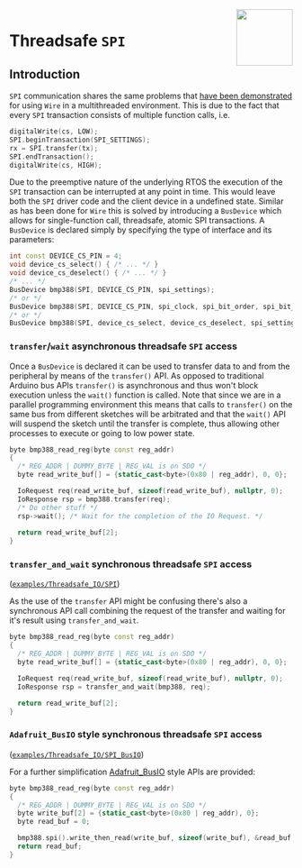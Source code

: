 <img src="https://content.arduino.cc/website/Arduino_logo_teal.svg" height="100" align="right"/>

Threadsafe `SPI`
===============
## Introduction
`SPI` communication shares the same problems that [have been demonstrated](04-threadsafe-wire.md) for using `Wire` in a multithreaded environment. This is due to the fact that every `SPI` transaction consists of multiple function calls, i.e.
```C++
digitalWrite(cs, LOW);
SPI.beginTransaction(SPI_SETTINGS);
rx = SPI.transfer(tx);
SPI.endTransaction();
digitalWrite(cs, HIGH);
```
Due to the preemptive nature of the underlying RTOS the execution of the `SPI` transaction can be interrupted at any point in time. This would leave both the `SPI` driver code and the client device in a undefined state. Similar as has been done for `Wire` this is solved by introducing a `BusDevice` which allows for single-function call, threadsafe, atomic SPI transactions. A `BusDevice` is declared simply by specifying the type of interface and its parameters:
```C++
int const DEVICE_CS_PIN = 4;
void device_cs_select() { /* ... */ }
void device_cs_deselect() { /* ... */ }
/* ... */
BusDevice bmp388(SPI, DEVICE_CS_PIN, spi_settings);
/* or */
BusDevice bmp388(SPI, DEVICE_CS_PIN, spi_clock, spi_bit_order, spi_bit_mode);
/* or */
BusDevice bmp388(SPI, device_cs_select, device_cs_deselect, spi_settings);
```

### `transfer`/`wait` **asynchronous** threadsafe `SPI` access
Once a `BusDevice` is declared it can be used to transfer data to and from the peripheral by means of the `transfer()` API. As opposed to traditional Arduino bus APIs `transfer()` is asynchronous and thus won't block execution unless the `wait()` function is called.
Note that since we are in a parallel programming environment this means that calls to `transfer()` on the same bus from different sketches will be arbitrated and that the `wait()` API will suspend the sketch until the transfer is complete, thus allowing other processes to execute or going to low power state.
```C++
byte bmp388_read_reg(byte const reg_addr)
{
  /* REG_ADDR | DUMMY_BYTE | REG_VAL is on SDO */
  byte read_write_buf[] = {static_cast<byte>(0x80 | reg_addr), 0, 0};

  IoRequest req(read_write_buf, sizeof(read_write_buf), nullptr, 0);
  IoResponse rsp = bmp388.transfer(req);
  /* Do other stuff */
  rsp->wait(); /* Wait for the completion of the IO Request. */
 
  return read_write_buf[2];
}
```

### `transfer_and_wait` **synchronous** threadsafe `SPI` access
([`examples/Threadsafe_IO/SPI`](../examples/Threadsafe_IO/SPI))

As the use of the `transfer` API might be confusing there's also a synchronous API call combining the request of the transfer and waiting for it's result using `transfer_and_wait`.
```C++
byte bmp388_read_reg(byte const reg_addr)
{
  /* REG_ADDR | DUMMY_BYTE | REG_VAL is on SDO */
  byte read_write_buf[] = {static_cast<byte>(0x80 | reg_addr), 0, 0};

  IoRequest req(read_write_buf, sizeof(read_write_buf), nullptr, 0);
  IoResponse rsp = transfer_and_wait(bmp388, req);

  return read_write_buf[2];
}
```

### `Adafruit_BusIO` style **synchronous** threadsafe `SPI` access
([`examples/Threadsafe_IO/SPI_BusIO`](../examples/Threadsafe_IO/SPI_BusIO))

For a further simplification [Adafruit_BusIO](https://github.com/adafruit/Adafruit_BusIO) style APIs are provided:
```C++
byte bmp388_read_reg(byte const reg_addr)
{
  /* REG_ADDR | DUMMY_BYTE | REG_VAL is on SDO */
  byte write_buf[2] = {static_cast<byte>(0x80 | reg_addr), 0};
  byte read_buf = 0;

  bmp388.spi().write_then_read(write_buf, sizeof(write_buf), &read_buf, sizeof(read_buf));
  return read_buf;
}
```
